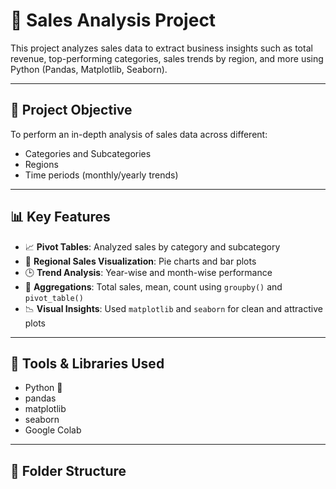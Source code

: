 # 🛒 Sales Analysis Project

This project analyzes sales data to extract business insights such as total revenue, top-performing categories, sales trends by region, and more using Python (Pandas, Matplotlib, Seaborn).

---

## 📌 Project Objective

To perform an in-depth analysis of sales data across different:
- Categories and Subcategories
- Regions
- Time periods (monthly/yearly trends)

---

## 📊 Key Features

- 📈 **Pivot Tables**: Analyzed sales by category and subcategory
- 📍 **Regional Sales Visualization**: Pie charts and bar plots
- 🕒 **Trend Analysis**: Year-wise and month-wise performance
- 🧮 **Aggregations**: Total sales, mean, count using `groupby()` and `pivot_table()`
- 📉 **Visual Insights**: Used `matplotlib` and `seaborn` for clean and attractive plots

---

## 🧰 Tools & Libraries Used

- Python 🐍
- pandas
- matplotlib
- seaborn
- Google Colab

---

## 📂 Folder Structure


